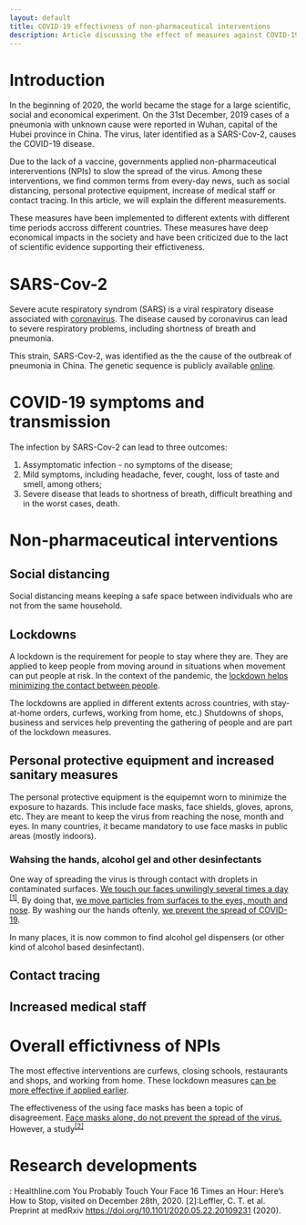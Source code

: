 ```yaml
---
layout: default
title: COVID-19 effectivness of non-pharmaceutical interventions
description: Article discussing the effect of measures against COVID-19.
---
```


# Introduction

In the beginning of 2020, the world became the stage for a large scientific, social and economical experiment.
On the 31st December, 2019 cases of a pneumonia with unknown cause were reported in Wuhan, capital of the Hubei province in China. The virus, later identified as a SARS-Cov-2, causes the COVID-19 disease.

Due to the lack of a vaccine, governments applied non-pharmaceutical intererventions (NPIs) to slow the spread of the virus. Among these interventions, we find common terms from every-day news, such as social distancing, personal protective equipment, increase of medical staff or contact tracing. In this article, we will explain the different measurements.

These measures have been implemented to different extents with different time periods accross different countries. These measures have deep economical impacts in the society and have been criticized due to the lact of scientific evidence supporting their effictiveness.

# SARS-Cov-2

Severe acute respiratory syndrom (SARS) is a viral respiratory disease associated with [coronavirus](https://www.hopkinsmedicine.org/health/conditions-and-diseases/coronavirus). The disease caused by coronavirus can lead to severe respiratory problems, including shortness of breath and pneumonia.

This strain, SARS-Cov-2, was identified as the the cause of the outbreak of pneumonia in China. The genetic sequence is publicly available [online](https://www.ncbi.nlm.nih.gov/sars-cov-2/).

# COVID-19 symptoms and transmission

The infection by SARS-Cov-2 can lead to three outcomes:
1. Assymptomatic infection - no symptoms of the disease;
2. Mild symptoms, including headache, fever, cought, loss of taste and smell, among others;
3. Severe disease that leads to shortness of breath, difficult breathing and in the worst cases, death.

# Non-pharmaceutical interventions

## Social distancing

Social distancing means keeping a safe space between individuals who are not from the same household.

## Lockdowns

A lockdown is the requirement for people to stay where they are. They are applied to keep people from moving around in situations when movement can put people at risk. In the context of the pandemic, the [lockdown helps minimizing the contact between people](http://socratrees.wiki/statement/details/1284).

The lockdowns are applied in different extents across countries, with stay-at-home orders, curfews, working from home, etc.) Shutdowns of shops, business and services help preventing the gathering of people and are part of the lockdown measures.

## Personal protective equipment and increased sanitary measures

The personal protective equipment is the equipemnt worn to minimize the exposure to hazards. This include face masks, face shields, gloves, aprons, etc. They are meant to keep the virus from reaching the nose, month and eyes. In many countries, it became mandatory to use face masks in public areas (mostly indoors).

### Wahsing the hands, alcohol gel and other desinfectants

One way of spreading the virus is through contact with droplets in contaminated surfaces. [We touch our faces unwilingly several times a day](http://socratrees.wiki/statement/details/1334) <sup>[[1]](#healthline-face)</sup>. By doing that, [we move particles from surfaces to the eyes, mouth and nose](http://socratrees.wiki/statement/details/1333). By washing our the hands oftenly, [we prevent the spread of COVID-19](https://socratrees.azurewebsites.net/statement/details/331). 

In many places, it is now common to find alcohol gel dispensers (or other kind of alcohol based desinfectant). 

## Contact tracing

## Increased medical staff

# Overall effictivness of NPIs

The most effective interventions are curfews, closing schools, restaurants and shops, and working from home. These lockdown measures [can be more effective if applied earlier](http://socratrees.wiki/statement/details/1283).

The effectiveness of the using face masks has been a topic of disagreement. [Face masks alone, do not prevent the spread of the virus.](https://socratrees.azurewebsites.net/statement/details/1330) However, a study<sup>[[2]](#leffler)</sup>

# Research developments

<a name="healthline-face"></a>: Healthline.com You Probably Touch Your Face 16 Times an Hour: Here’s How to Stop, visited on December 28th, 2020.
<a name="leffler">[2]</a>:Leffler, C. T. et al. Preprint at medRxiv https://doi.org/10.1101/2020.05.22.20109231 (2020).

